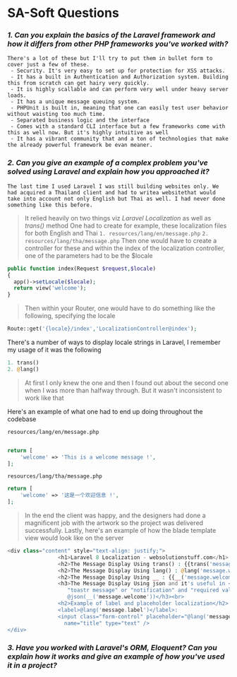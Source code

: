 # SA-Soft Questions
### _1. Can you explain the basics of the Laravel framework and how it differs from other PHP frameworks you've worked with?_

    There's a lot of these but I'll try to put them in bullet form to cover just a few of these.
     - Security. It's very easy to set up for protection for XSS attacks. 
     - It has a built in Authentication and Authorization system. Building this from scratch can get hairy very quickly.
     - It is highly scallable and can perform very well under heavy server loads.
     - It has a unique message queuing system.
     - PHPUnit is built in, meaning that one can easily test user behavior without waisting too much time.
     - Separated business logic and the interface
     - Comes with a standard CLI interface but a few frameworks come with this as well now. But it's highly intuitive as well
     - It has a vibrant community that and a ton of technologies that make the already powerful framework be evan meaner.

### _2. Can you give an example of a complex problem you've solved using Laravel and explain how you approached it?_
    The last time I used Laravel I was still building websites only. We had acquired a Thailand client and had to writea websitethat would take into account not only English but Thai as well. I had never done something like this before.

>It relied heavily on two things viz *Laravel Localization* as well as *trans()* method
>One had to create for example, these localization files for both English and Thai
`1. resources/lang/en/message.php`
`2. resources/lang/tha/message.php`
>Then one would have to create a controller for these and within the index of the localization controller, one of the parameters had to be the $locale

```php
public function index(Request $request,$locale) 
{ 
  app()->setLocale($locale);           
  return view('welcome');
}
```
>Then within your Router, one would have to do something like the following, specifying the locale

```php
Route::get('{locale}/index','LocalizationController@index');
```
There's a number of ways to display locale strings in Laravel, I remember my usage of it was the following
```php
1. trans()
2. @lang()
```
>At first I only knew the one and then I found out about the second one when I was more than halfway through. But it wasn't inconsistent to work like that

Here's an example of what one had to end up doing throughout the codebase

```resources/lang/en/message.php```
```php

return [
    'welcome' => 'This is a welcome message !',
];
```
```resources/lang/tha/message.php```
```php
return [
    'welcome' => '这是一个欢迎信息 !',
];
```
>In the end the client was happy, and the designers had done a magnificent job with the artwork so the project was delivered successfully.
>Lastly, here's an example of how the blade template view would look like on the server
```php
<div class="content" style="text-align: justify;">                
                <h1>Laravel 8 Localization - websolutionstuff.com</h1>
                <h2>The Message Display Using trans() : {{trans('message.welcome')}}</h2>
                <h2>The Message Display Using lang() : @lang('message.welcome')</h2>
                <h2>The Message Display Using __ : {{__('message.welcome')}}</h2><br>
                <h3>The Message Display Using json and it's useful in <p style="color: red;"> 
                   "toastr message" or "notification" and "required validation message" </p> 
                   @json(__('message.welcome'))</h3><br>
                <h2>Example of label and placeholder localization</h2>
                <label>@lang('message.label')</label>:
                <input class="form-control" placeholder="@lang('message.placeholder')" id="title" 
                  name="title" type="text" />
</div>
```
### _3. Have you worked with Laravel's ORM, Eloquent? Can you explain how it works and give an example of how you've used it in a project?_
